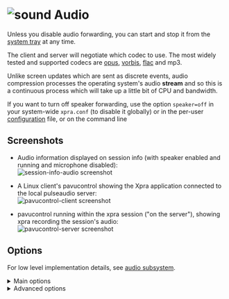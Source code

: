 # ![sound](../images/icons/sound.png) Audio

Unless you disable audio forwarding, you can start and stop it from the [system tray](./System-Tray.md) at any time.

The client and server will negotiate which codec to use. The most widely tested and supported codecs are [opus](http://opus-codec.org/), [vorbis](http://www.vorbis.com/), [flac](https://xiph.org/flac/) and mp3.

Unlike screen updates which are sent as discrete events, audio compression processes the operating system's audio **stream** and so this is a continuous process which will take up a little bit of CPU and bandwidth.

If you want to turn off speaker forwarding, use the option `speaker=off` in your system-wide `xpra.conf` (to disable it globally) or in the per-user [configuration](../Usage/Configuration.md) file, or on the command line

## Screenshots
* Audio information displayed on session info (with speaker enabled and running and microphone disabled):  
![session-info-audio screenshot](../images/session-info-sound.png)

* A Linux client's pavucontrol showing the Xpra application connected to the local pulseaudio server:  
![pavucontrol-client screenshot](../images/pavucontrol-client.png)

* pavucontrol running within the xpra session ("on the server"), showing xpra recording the session's audio:  
![pavucontrol-server screenshot](../images/pavucontrol-server.png)

## Options

For low level implementation details, see [audio subsystem](../Subsystems/Audio.md).

<details>
  <summary>Main options</summary>

The main controls can be specified in the configuration file or on the command line, and they are documented in the [manual](https://xpra.org/manual.html):
* `speaker=on|off|disabled` / `microphone=on|off|disabled`: audio input and output forwarding control: _on_ will start the forwarding as soon as the connection is established, _off_ will require the user to enable it via the menu, disabled will prevent it from being used and the menu entry will be disabled
* `speaker-codec=CODEC` / `microphone-codec=CODEC`: Specify the codec(s) to use for audio output (speaker) or input (microphone). This parameter can be specified multiple times and the order in which the codecs are specified defines the preferred cod
ec order. Use the special value `help` to get a list of options. When unspecified, all the available codecs are allowed and the first one is used.
* `audio-source=PLUGIN[:OPTIONS]`: Specifies the GStreamer audio plugin used for capturing the audio stream. This affects "speaker forwarding" on the server, and "microphone" forwarding on the client. To get a list of options use the special value _h
elp_. It is also possible to specify plugin options using the form ` "--audio-source=SOURCE:name1=value1,name2=value2,etc"`, ie: `"--audio-source=pulse:device=device.alsa_input.pci-0000_00_14.2.analog-stereo"`
</details>

<details>
  <summary>Advanced options</summary>

Other options are only available through environment variables for fine-tuning - which should rarely be needed:
* `XPRA_PULSEAUDIO_DEVICE_NAME` to use a specific device if there is more than one device to choose from (can happen when using an existing pulseaudio server with more than one output device attached)
* `XPRA_SOUND_QUEUE_TIME` can be used to control the default amount of buffering by the receiver
* `XPRA_SOUND_GRACE_PERIOD` (defaults to `2000`, in milliseconds) errors will be ignored during this grace period after starting audio forwarding, to allow the audio forwarding buffer to settle down
* `XPRA_SOUND_SINK`: the default sink to use (normally auto-detected)
</details>

